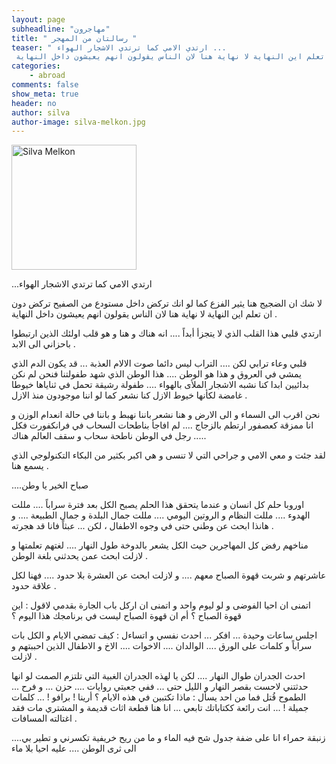 ```yaml
---
layout: page
subheadline: "مهاجرون"
title: " رسالتان من المهجر "
teaser: " ارتدي الامي كما ترتدي الاشجار الهواء ...
 لا شك ان الضجيج هنا يثير الفزع كما لو انك تركض داخل مستودع من الصفيح تركض دون ان تعلم اين النهاية لا نهاية هنا لان الناس يقولون انهم يعيشون داخل النهاية"
categories:
    - abroad
comments: false
show_meta: true
header: no
author: silva
author-image: silva-melkon.jpg
---
```

<img src="{{ site.url }}/images/silva-melkon.jpg" alt="Silva Melkon" style="width: 200px;"/>


...ارتدي الامي كما ترتدي الاشجار الهواء

 لا شك ان الضجيج هنا يثير الفزع كما لو انك تركض داخل مستودع من الصفيح تركض دون ان تعلم اين النهاية لا نهاية هنا لان الناس يقولون انهم يعيشون داخل النهاية .

 ارتدي قلبي هذا القلب الذي لا يتجزأ أبداً .... انه هناك و هنا و هو قلب اولئك الذين ارتبطوا باحزاني الى الابد .

 قلبي وعاء ترابي لكن ....  التراب ليس دائما صوت الالام العذبة ...  قد يكون الدم الذي يمشي في العروق و هذا هو الوطن .... هذا الوطن الذي شهد طفولتنا فنحن لم نكن بدائيين ابدا كنا نشبه الاشجار الملأى بالهواء .... طفولة رشيقة تحمل في ثناياها خيوطا غامضة لكأنها خيوط الازل كنا نشعر كما لو اننا موجودون منذ الازل .

 نحن اقرب الى السماء و الى الارض و هنا نشعر باننا نهبط و باننا في حالة انعدام الوزن و انا ممزقة كعصفور ارتطم بالزجاج ....  لم افاجأ بناطحات السحاب في فرانكفورت فكل رجل في الوطن ناطحة سحاب و سقف العالم هناك .....  

  لقد جئت و معي الامي و جراحي التي لا تنسى و هي اكبر بكثير من البكاء التكنولوجي الذي يسمع هنا .

  ....صباح الخير يا وطن

اوروبا حلم كل انسان و عندما يتحقق هذا الحلم يصبح الكل بعد فترة سراباً .... مللت الهدوء .... مللت النظام و الروتين اليومي .... مللت جمال البلدة و جمال الطبيعة .... و هانذا ابحث عن وطني حتى في وجوه الاطفال ، لكن ... عبثاً فانا قد هجرته .

مناخهم رفض كل المهاجرين حيث الكل يشعر بالدوخة طول النهار .... لغتهم تعلمتها و لازلت ابحث عمن يحدثني بلغة الوطن .

عاشرتهم و شربت قهوة الصباح معهم .... و لازلت ابحث عن العشرة بلا حدود .... فهنا لكل علاقة حدود .

اتمنى ان احيا الفوضى و لو ليوم واحد و اتمنى ان اركل باب الجارة بقدمي لاقول : اين قهوة الصباح ؟ أم ان قهوة الصباح ليست في برنامجك هذا اليوم ؟

اجلس ساعات وحيدة ... افكر ... احدث نفسي و اتساءل : كيف تمضي الايام و الكل بات سراباً و كلمات على الورق .... الوالدان .... الاخوات .... الاخ و الاطفال الذين احببتهم و لازلت .

احدث الجدران طوال النهار .... لكن يا لهذه الجدران الغبية التي تلتزم الصمت لو انها حدثتني لاحست بقصر النهار و الليل حتى ... ففي جعبتي روايات .... حزن ... و فرح ... الطموح قُتل فما من احد يسأل : ماذا تكتبين في هذه الايام ؟ أرينا ! برافو ! ... كلمات جميلة ! ... انت رائعة ككتاباتك تابعي  ... انا هنا قطعة اثاث قديمة و المشتري مات فقد اغتالته المسافات .

....زنبقة حمراء انا على ضفة جدول شح فيه الماء و ما من ريح خريفية تكسرني و تطير بي الى ثرى الوطن .... عليه احيا بلا ماء
